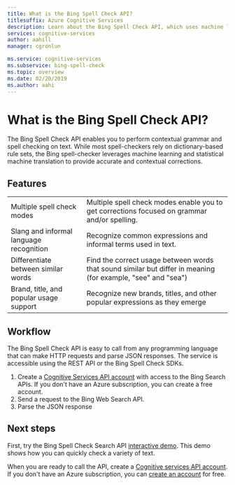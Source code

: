 ```yaml
---
title: What is the Bing Spell Check API?
titlesuffix: Azure Cognitive Services
description: Learn about the Bing Spell Check API, which uses machine learning and statistical machine translation for contextual spell checking.
services: cognitive-services
author: aahill
manager: cgronlun

ms.service: cognitive-services
ms.subservice: bing-spell-check
ms.topic: overview
ms.date: 02/20/2019
ms.author: aahi
---
```


# What is the Bing Spell Check API?

The Bing Spell Check API enables you to perform contextual grammar and spell checking on text. While most spell-checkers rely on dictionary-based rule sets, the Bing spell-checker leverages machine learning and statistical machine translation to provide accurate and contextual corrections. 

## Features


|  |  |
|---------|---------|
|Multiple spell check modes     | Multiple spell check modes enable you to get corrections focused on grammar and/or spelling. |
|Slang and informal language recognition     | Recognize common expressions and informal terms used in text.         |
|Differentiate between similar words     | Find the correct usage between words that sound similar but differ in meaning (for example, "see" and "sea")        |
|Brand, title, and popular usage support     | Recognize new brands, titles, and other popular expressions as they emerge |

## Workflow

The Bing Spell Check API is easy to call from any programming language that can make HTTP requests and parse JSON responses. The service is accessible using the REST API or the Bing Spell Check SDKs. 

1. Create a [Cognitive Services API account](../cognitive-services-apis-create-account.md) with access to the Bing Search APIs. If you don't have an Azure subscription, you can create a free account. 
2. Send a request to the Bing Web Search API.
3. Parse the JSON response

## Next steps

First, try the Bing Spell Check Search API [interactive demo](https://azure.microsoft.com/en-us/services/cognitive-services/spell-check/).
This demo shows how you can quickly check a variety of text.

When you are ready to call the API, create a [Cognitive services API account](../../cognitive-services/cognitive-services-apis-create-account.md). If you don't have an Azure subscription, you can [create an account](https://azure.microsoft.com/try/cognitive-services/?api=bing-web-search-api) for free.
